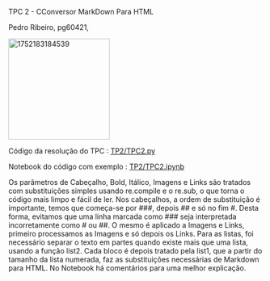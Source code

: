TPC 2 - CConversor MarkDown Para HTML

Pedro Ribeiro, pg60421, 

<img width="200" height="200" alt="1752183184539" src="https://github.com/user-attachments/assets/c0382365-4f1f-48fb-9f94-c1e56fafa0c3" />

Código da resolução do TPC : [TP2/TPC2.py](https://github.com/T0unny/PLC2025/blob/main/TP2/TPC2.py)

Notebook do código com exemplo : [TP2/TPC2.ipynb](https://github.com/T0unny/PLC2025/blob/main/TP2/TPC2.ipynb)  

Os parâmetros de Cabeçalho, Bold, Itálico, Imagens e Links são tratados com substituições simples usando re.compile e o re.sub, o que torna o código mais limpo e fácil de ler.
Nos cabeçalhos, a ordem de substituição é importante, temos que começa-se por ###, depois ## e só no fim #. Desta forma, evitamos que uma linha marcada como ### seja interpretada incorretamente como # ou ##. O mesmo é aplicado a Imagens e Links, primeiro processamos as Imagens e só depois os Links.
Para as listas, foi necessário separar o texto em partes quando existe mais que uma lista, usando a função list2. Cada bloco é depois tratado pela list1, que a partir do tamanho da lista numerada, faz as substituições necessárias de Markdown para HTML.
No Notebook há comentários para uma melhor explicação.
